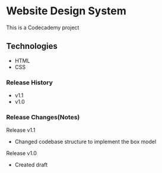 # Website Design System  
This is a Codecademy project

## Technologies

- HTML
- CSS

### Release History

- v1.1
- v1.0

### Release Changes(Notes)

Release v1.1  

- Changed codebase structure to implement the box model

Release v1.0

- Created draft